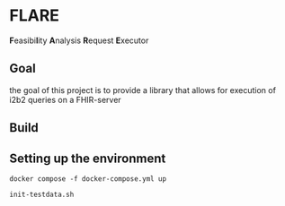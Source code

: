 # FLARE

**F**easibi**l**ity **A**nalysis **R**equest **E**xecutor

## Goal
the goal of this project is to provide a library that allows for execution of i2b2 queries on a FHIR-server

## Build


## Setting up the environment
```docker compose -f docker-compose.yml up```

```init-testdata.sh```